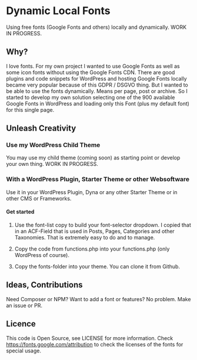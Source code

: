# Dynamic Local Fonts

Using free fonts (Google Fonts and others) locally and dynamically. WORK IN PROGRESS.

## Why?

I love fonts. For my own project I wanted to use Google Fonts as well as some icon fonts without using the Google Fonts CDN. There are good plugins and code snippets for WordPress and hosting Google Fonts locally became very popular because of this GDPR / DSGVO thing. But I wanted to be able to use the fonts dynamically. Means per page, post or archive. So I started to develop my own solution selecting one of the 900 available Google Fonts in WordPress and loading only this Font (plus my default font) for this single page.

## Unleash Creativity

### Use my WordPress Child Theme

You may use my child theme (coming soon) as starting point or develop your own thing. WORK IN PROGRESS.

### With a WordPress Plugin, Starter Theme or other Websoftware

Use it in your WordPress Plugin, Dyna or any other Starter Theme or in other CMS or Frameworks.

#### Get started

1) Use the font-list copy to build your font-selector dropdown. I copied that in an ACF-Field that is used in Posts, Pages, Categories and other Taxonomies. That is extremely easy to do and to manage.

2) Copy the code from functions.php into your functions.php (only WordPress of course).

3) Copy the fonts-folder into your theme. You can clone it from Github.

## Ideas, Contributions

Need Composer or NPM? Want to add a font or features? No problem. Make an issue or PR.

## Licence

This code is Open Source, see LICENSE for more information. Check https://fonts.google.com/attribution to check the licenses of the fonts for special usage.
